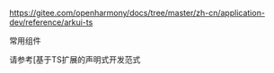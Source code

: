 

https://gitee.com/openharmony/docs/tree/master/zh-cn/application-dev/reference/arkui-ts

常用组件

请参考[基于TS扩展的声明式开发范式